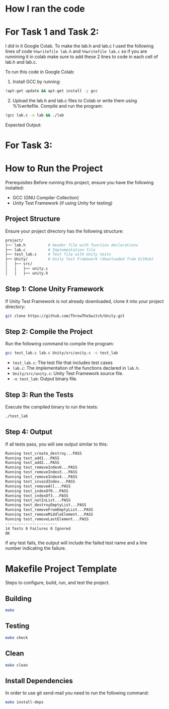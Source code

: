 # How I ran the code
# For Task 1 and Task 2:
I did in it Google Colab. To make the lab.h and lab.c I used the following lines of code
``` %%writefile lab.h ```
and 
``` %%writefile lab.c ```
so if you are runnining it in colab make sure to add these 2 lines to code in each cell of lab.h and lab.c. 

To run this code in Google Colab:

1. Install GCC by running:
```bash
!apt-get update && apt-get install -y gcc
```

2. Upload the lab.h and lab.c files to Colab or write them using %%writefile.
Compile and run the program:
```bash
!gcc lab.c -o lab && ./lab
```
Expected Output:

# For Task 3:

# How to Run the Project
Prerequisites
Before running this project, ensure you have the following installed:
  - GCC (GNU Compiler Collection)
  - Unity Test Framework (if using Unity for testing)
## Project Structure
Ensure your project directory has the following structure:

```bash
project/
├── lab.h          # Header file with function declarations
├── lab.c          # Implementation file
├── test_lab.c     # Test file with Unity tests
├── Unity/         # Unity Test Framework (downloaded from GitHub)
│   ├── src/
│   │   ├── unity.c
│   │   ├── unity.h

```
## Step 1: Clone Unity Framework
If Unity Test Framework is not already downloaded, clone it into your project directory:
```bash
git clone https://github.com/ThrowTheSwitch/Unity.git
```
## Step 2: Compile the Project
Run the following command to compile the program:
```bash
gcc test_lab.c lab.c Unity/src/unity.c -o test_lab
```
  - ``` test_lab.c ```: The test file that includes test cases
  - ``` lab.c ```: The implementation of the functions declared in ``` lab.h ```.
  - ``` Unity/src/unity.c ```: Unity Test Framework source file.
  - ``` -o test_lab ```: Output binary file.
## Step 3: Run the Tests
Execute the compiled binary to run the tests:
```bash
./test_lab
```
## Step 4: Output
If all tests pass, you will see output similar to this:
```bash
Running test_create_destroy...PASS
Running test_add1...PASS
Running test_add2...PASS
Running test_removeIndex0...PASS
Running test_removeIndex3...PASS
Running test_removeIndex4...PASS
Running test_invaidIndex...PASS
Running test_removeAll...PASS
Running test_indexOf0...PASS
Running test_indexOf3...PASS
Running test_notInList...PASS
Running test_destroyEmptyList...PASS
Running test_removeFromEmptyList...PASS
Running test_removeMiddleElement...PASS
Running test_removeLastElement...PASS
-----------------------
14 Tests 0 Failures 0 Ignored
OK
```
If any test fails, the output will include the failed test name and a line number indicating the failure.

# Makefile Project Template

Steps to configure, build, run, and test the project.

## Building

```bash
make
```

## Testing

```bash
make check
```

## Clean

```bash
make clean
```

## Install Dependencies

In order to use git send-mail you need to run the following command:

```bash
make install-deps
```
